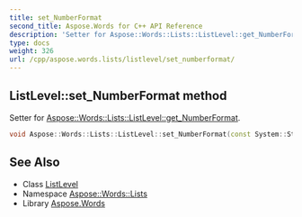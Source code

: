 ```yaml
---
title: set_NumberFormat
second_title: Aspose.Words for C++ API Reference
description: 'Setter for Aspose::Words::Lists::ListLevel::get_NumberFormat.'
type: docs
weight: 326
url: /cpp/aspose.words.lists/listlevel/set_numberformat/
---
```

## ListLevel::set_NumberFormat method


Setter for [Aspose::Words::Lists::ListLevel::get_NumberFormat](../get_numberformat/).

```cpp
void Aspose::Words::Lists::ListLevel::set_NumberFormat(const System::String &value)
```

## See Also

* Class [ListLevel](../)
* Namespace [Aspose::Words::Lists](../../)
* Library [Aspose.Words](../../../)
